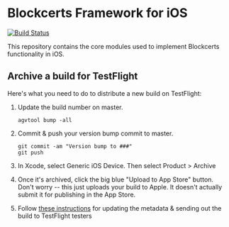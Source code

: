 # Blockcerts Framework for iOS
[![Build Status](https://travis-ci.org/blockchain-certificates/cert-wallet.svg?branch=master)](https://travis-ci.org/blockchain-certificates/cert-wallet)

This repository contains the core modules used to implement Blockcerts functionality in iOS. 

## Archive a build for TestFlight
Here's what you need to do to distribute a new build on TestFlight:

1. Update the build number on master.
    ```
    agvtool bump -all
    ```
2. Commit & push your version bump commit to master.

    ```
    git commit -am "Version bump to ###"
    git push
    ```
3. In Xcode, select Generic iOS Device. Then select Product > Archive
4. Once it's archived, click the big blue "Upload to App Store" button. Don't worry -- this just uploads your build to Apple. It doesn't actually submit it for publishing in the App Store.
5. Follow [these instructions](https://developer.apple.com/library/ios/documentation/LanguagesUtilities/Conceptual/iTunesConnect_Guide/Chapters/BetaTestingTheApp.html#//apple_ref/doc/uid/TP40011225-CH35) for updating the metadata & sending out the build to TestFlight testers
